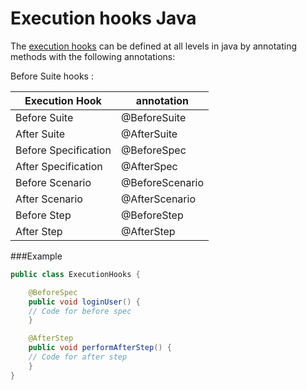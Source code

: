 # Execution hooks Java

The [execution hooks](../../execution/execution_hooks.md) can be defined at all levels in java by annotating methods with the following annotations:

Before Suite hooks :

| Execution Hook | annotation  |
|----------------| ------------|
| Before Suite   | @BeforeSuite|
| After Suite    | @AfterSuite|
| Before Specification   | @BeforeSpec|
| After Specification   | @AfterSpec|
| Before Scenario | @BeforeScenario|
| After Scenario   | @AfterScenario|
| Before Step | @BeforeStep |
|After Step| @AfterStep|

###Example
````java
public class ExecutionHooks {

    @BeforeSpec
    public void loginUser() {
    // Code for before spec
    }

    @AfterStep
    public void performAfterStep() {
    // Code for after step
    }
}

````



